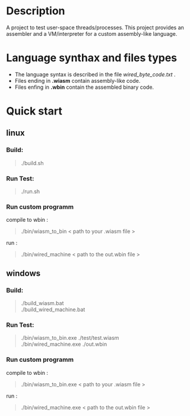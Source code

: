 # Description
A project to test user-space threads/processes.
This project provides an assembler and a VM/interpreter for a custom assembly-like language.

# Language synthax and files types
* The language syntax is described in the file *wired_byte_code.txt* .
* Files ending in **.wiasm** contain assembly-like code.
* Files enfing in **.wbin**  contain the assembled binary code.

# Quick start

## linux
### Build: 
> ./build.sh 

### Run Test:
> ./run.sh

### Run custom programm
compile to wbin :
> ./bin/wiasm_to_bin < path to your .wiasm file > 

run :
> ./bin/wired_machine < path to the out.wbin file > 

## windows
### Build:
> ./build_wiasm.bat \
> ./build_wired_machine.bat

### Run Test:
> ./bin/wiasm_to_bin.exe  ./test/test.wiasm \
> ./bin/wired_machine.exe ./out.wbin

### Run custom programm
compile to wbin :
> ./bin/wiasm_to_bin.exe < path to your .wiasm file > 

run :
> ./bin/wired_machine.exe < path to the out.wbin file > 
